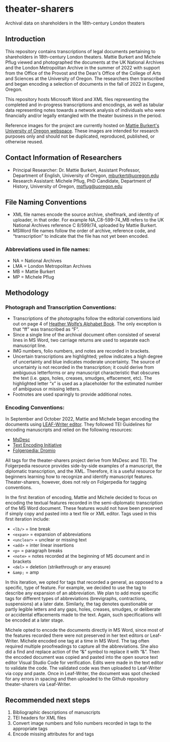 # theater-sharers
Archival data on shareholders in the 18th-century London theaters

## Introduction
This repository contains transcriptions of legal documents pertaining to shareholders in 18th-century London theaters. Mattie Burkert and Michele Pflug viewed and photographed the documents at the UK National Archives and the London Metropolitan Archive in the summer of 2022 with support from the Office of the Provost and the Dean's Office of the College of Arts and Sciences at the University of Oregon. The researchers then transcribed and began encoding a selection of documents in the fall of 2022 in Eugene, Oregon. 

This repository hosts Microsoft Word and XML files representing the completed and in-progress transcriptions and encodings, as well as tabular data representing notes towards a network analysis of individuals who were financially and/or legally entangled with the theater business in the period. 

Reference images for the project are currently hosted on [Mattie Burkert's University of Oregon webspace](https://pages.uoregon.edu/mburkert/). These images are intended for research purposes only and should not be duplicated, reproduced, published, or otherwise reused. 

## Contact Information of Researchers
- Principal Researcher: Dr. Mattie Burkert, Assistant Professor, Department of English, University of Oregon, mburkert@uoregon.edu
- Research Assistant: Michele Pflug, PhD Candidate, Department of History, University of Oregon, mpflug@uoregon.edu

## File Naming Conventions
- XML file names encode the source archive, shelfmark, and identity of uploader, in that order. For example NA_C8-599-74_MB refers to the UK National Archives reference C 8/599/74, uploaded by Mattie Burkert. 
- MSWord file names follow the order of archive, reference code, and “transcription” to indicate that the file has not yet been encoded. 

### Abbreviations used in file names: 
- NA = National Archives
- LMA = London Metropolitan Archives
- MB = Mattie Burkert
- MP = Michele Pflug 


## Methodology

### Photograph and Transcription Conventions:
- Transcriptions of the photographs follow the editorial conventions laid out on page 4 of [Heather Wolfe’s Alphabet Book](https://folgerpedia.folger.edu/mediawiki/media/images_pedia_folgerpedia_mw/7/79/AlphabetBook2020.pdf). The only exception is that “ff” was transcribed as “F”. 
- Since a single line of the archival document often consisted of several lines in MS Word, two carriage returns are used to separate each manuscript line. 
- IMG numbers, folio numbers, and notes are recorded in brackets. 
- Uncertain transcriptions are highlighted; yellow indicates a high degree of uncertainty and blue indicates moderate uncertainty. The source of uncertainty is not recorded in the transcription; it could derive from ambiguous letterforms or any manuscript characteristic that obscures the text (i.e. gaps, holes, creases, smudges, effacement, etc). The highlighted letter “x” is used as a placeholder for the estimated number of ambiguous or missing letters. 
- Footnotes are used sparingly to provide additional notes.


### Encoding Conventions: 
In September and October 2022, Mattie and Michele began encoding the documents using [LEAF-Writer editor](https://leaf-writer.leaf-vre.org/). They followed TEI Guidelines for encoding manuscripts and relied on the following resources: 

- [MsDesc](https://msdesc.github.io/consolidated-tei-schema/msdesc.html)
- [Text Encoding Initiative](https://tei-c.org/release/doc/tei-p5-doc/en/html/MS.html)
- [Folgerpedia: Dromio](https://folgerpedia.folger.edu/Dromio:_Folger_Transcription_Platform)

All tags for the theater-sharers project derive from MsDesc and TEI. The Folgerpedia resource provides side-by-side examples of a manuscript, the diplomatic transcription, and the XML. Therefore, it is a useful resource for beginners learning how to recognize and identify manuscript features. Theater-sharers, however, does not rely on Folgerpedia for tagging conventions. 

In the first iteration of encoding, Mattie and Michele decided to focus on encoding the textual features recorded in the semi-diplomatic transcription of the MS Word document. These features would not have been preserved if simply copy and pasted into a text file or XML editor. Tags used in this first iteration include: 

- `<lb/>` = line break
- `<expan>` = expansion of abbreviations
- `<unclear>` = unclear or missing text
- `<add>` = inter linear insertions
- `<p>` = paragraph breaks
- `<note>` = notes recorded at the beginning of MS document and in brackets
- `<del>` = deletion (strikethrough or any erasure)
- `&amp;` = amp

In this iteration, we opted for tags that recorded a general, as opposed to a specific, type of feature. For example, we decided to use the <expan> tag to describe any expansion of an abbreviation. We plan to add more specific tags for different types of abbreviations (brevigraphs, contractions, suspensions) at a later date. Similarly, the <unclear> tag denotes questionable or partly legible letters and any gaps, holes, creases, smudges, or deliberate or accidental effacements made to the text. Again, such specifications will be encoded at a later stage. 

Michele opted to encode the documents directly in MS Word, since most of the features recorded there were not preserved in her text editors or Leaf-Writer. Michele encoded one tag at a time in MS Word. The <expan> tag often required multiple proofreadings to capture all the abbreviations. She also did a find and replace action of the “&” symbol to replace it with “&amp;”. Then the encoded document was copied and pasted into the open source text editor Visual Studio Code for verification. Edits were made in the text editor to validate the code. The validated code was then uploaded to Leaf-Writer via copy and paste. Once in Leaf-Writer, the document was spot checked for any errors in spacing and then uploaded to the Github repository theater-sharers via Leaf-Writer. 

## Recommended next steps
1. Bibliographic descriptions of manuscripts
2. TEI headers for XML files 
3. Convert image numbers and folio numbers recorded in <note> tags to the appropriate tags
4. Encode missing attributes for <unclear> and <expan> tags


